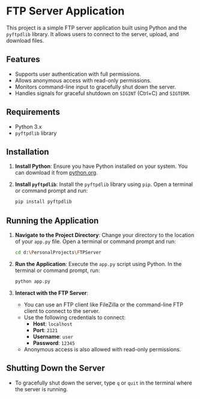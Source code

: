 # FTP Server Application

This project is a simple FTP server application built using Python and the `pyftpdlib` library. It allows users to connect to the server, upload, and download files.

## Features

- Supports user authentication with full permissions.
- Allows anonymous access with read-only permissions.
- Monitors command-line input to gracefully shut down the server.
- Handles signals for graceful shutdown on `SIGINT` (Ctrl+C) and `SIGTERM`.

## Requirements

- Python 3.x
- `pyftpdlib` library

## Installation

1. **Install Python**: Ensure you have Python installed on your system. You can download it from [python.org](https://www.python.org/downloads/).

2. **Install `pyftpdlib`**: Install the `pyftpdlib` library using `pip`. Open a terminal or command prompt and run:
    ```sh
    pip install pyftpdlib
    ```

## Running the Application

1. **Navigate to the Project Directory**: Change your directory to the location of your `app.py` file. Open a terminal or command prompt and run:
    ```sh
    cd d:\PersonalProjects\FTPServer
    ```

2. **Run the Application**: Execute the `app.py` script using Python. In the terminal or command prompt, run:
    ```sh
    python app.py
    ```

3. **Interact with the FTP Server**:
    - You can use an FTP client like FileZilla or the command-line FTP client to connect to the server.
    - Use the following credentials to connect:
        - **Host**: `localhost`
        - **Port**: `2121`
        - **Username**: `user`
        - **Password**: `12345`
    - Anonymous access is also allowed with read-only permissions.

## Shutting Down the Server

- To gracefully shut down the server, type `q` or `quit` in the terminal where the server is running.
